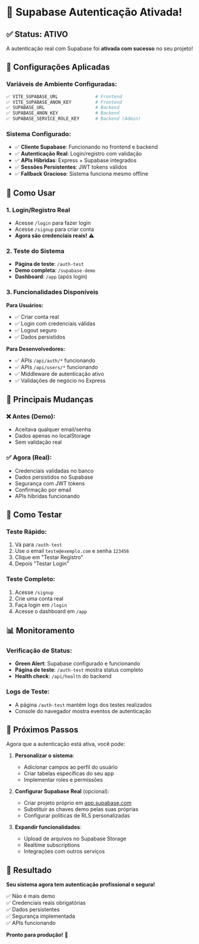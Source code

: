 # 🎉 Supabase Autenticação Ativada!

## ✅ Status: ATIVO

A autenticação real com Supabase foi **ativada com sucesso** no seu projeto!

## 🔧 Configurações Aplicadas

### Variáveis de Ambiente Configuradas:
```bash
✅ VITE_SUPABASE_URL              # Frontend
✅ VITE_SUPABASE_ANON_KEY         # Frontend
✅ SUPABASE_URL                   # Backend
✅ SUPABASE_ANON_KEY              # Backend  
✅ SUPABASE_SERVICE_ROLE_KEY      # Backend (Admin)
```

### Sistema Configurado:
- ✅ **Cliente Supabase**: Funcionando no frontend e backend
- ✅ **Autenticação Real**: Login/registro com validação
- ✅ **APIs Híbridas**: Express + Supabase integrados
- ✅ **Sessões Persistentes**: JWT tokens válidos
- ✅ **Fallback Gracioso**: Sistema funciona mesmo offline

## 🚀 Como Usar

### 1. Login/Registro Real
- Acesse `/login` para fazer login
- Acesse `/signup` para criar conta
- **Agora são credenciais reais!** ⚠️

### 2. Teste do Sistema
- **Página de teste**: `/auth-test` 
- **Demo completa**: `/supabase-demo`
- **Dashboard**: `/app` (após login)

### 3. Funcionalidades Disponíveis

**Para Usuários:**
- ✅ Criar conta real
- ✅ Login com credenciais válidas
- ✅ Logout seguro
- ✅ Dados persistidos

**Para Desenvolvedores:**
- ✅ APIs `/api/auth/*` funcionando
- ✅ APIs `/api/users/*` funcionando  
- ✅ Middleware de autenticação ativo
- ✅ Validações de negócio no Express

## 🎯 Principais Mudanças

### ❌ Antes (Demo):
- Aceitava qualquer email/senha
- Dados apenas no localStorage
- Sem validação real

### ✅ Agora (Real):
- Credenciais validadas no banco
- Dados persistidos no Supabase
- Segurança com JWT tokens
- Confirmação por email
- APIs híbridas funcionando

## 🧪 Como Testar

### Teste Rápido:
1. Vá para `/auth-test`
2. Use o email `teste@exemplo.com` e senha `123456`
3. Clique em "Testar Registro"
4. Depois "Testar Login"

### Teste Completo:
1. Acesse `/signup` 
2. Crie uma conta real
3. Faça login em `/login`
4. Acesse o dashboard em `/app`

## 📊 Monitoramento

### Verificação de Status:
- **Green Alert**: Supabase configurado e funcionando
- **Página de teste**: `/auth-test` mostra status completo
- **Health check**: `/api/health` do backend

### Logs de Teste:
- A página `/auth-test` mantém logs dos testes realizados
- Console do navegador mostra eventos de autenticação

## 🔄 Próximos Passos

Agora que a autenticação está ativa, você pode:

1. **Personalizar o sistema**:
   - Adicionar campos ao perfil do usuário
   - Criar tabelas específicas do seu app
   - Implementar roles e permissões

2. **Configurar Supabase Real** (opcional):
   - Criar projeto próprio em [app.supabase.com](https://app.supabase.com)
   - Substituir as chaves demo pelas suas próprias
   - Configurar políticas de RLS personalizadas

3. **Expandir funcionalidades**:
   - Upload de arquivos no Supabase Storage
   - Realtime subscriptions
   - Integrações com outros serviços

## 🎉 Resultado

**Seu sistema agora tem autenticação profissional e segura!**

✅ Não é mais demo  
✅ Credenciais reais obrigatórias  
✅ Dados persistentes  
✅ Segurança implementada  
✅ APIs funcionando  

**Pronto para produção!** 🚀
